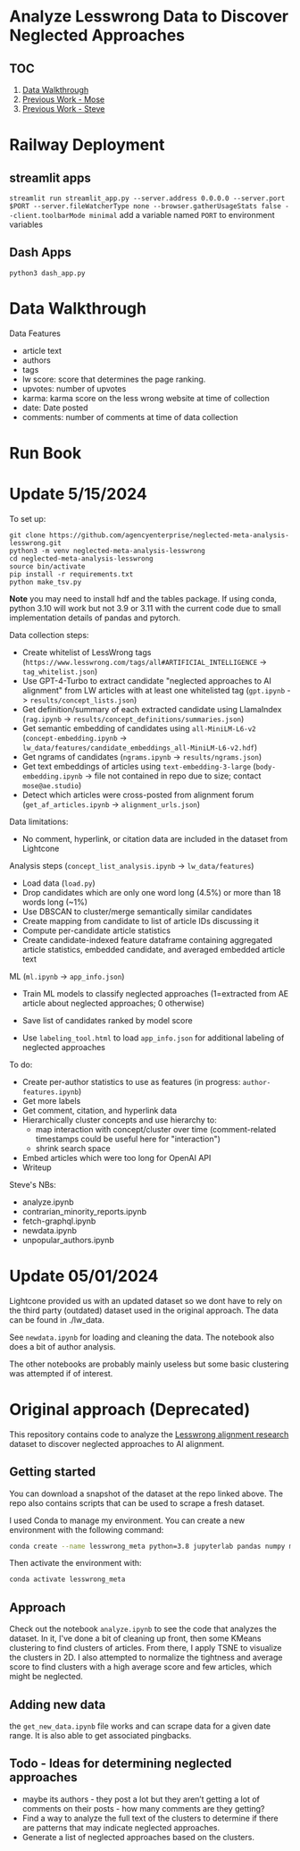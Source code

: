 # Analyze Lesswrong Data to Discover Neglected Approaches

## TOC
1. [Data Walkthrough](#data-walkthrough)
2. [Previous Work - Mose](#update-05152024)
3. [Previous Work - Steve](#update-05012024)

# Railway Deployment
## streamlit apps
`streamlit run streamlit_app.py --server.address 0.0.0.0 --server.port $PORT --server.fileWatcherType none --browser.gatherUsageStats false --client.toolbarMode minimal`
add a variable named `PORT` to environment variables

## Dash Apps
`python3 dash_app.py`

# Data Walkthrough
Data Features
- article text
- authors
- tags
- lw score: score that determines the page ranking. 
- upvotes: number of upvotes 
- karma: karma score on the less wrong website at time of collection
- date: Date posted
- comments: number of comments at time of data collection
# Run Book

# Update 5/15/2024

To set up:
```
git clone https://github.com/agencyenterprise/neglected-meta-analysis-lesswrong.git
python3 -m venv neglected-meta-analysis-lesswrong
cd neglected-meta-analysis-lesswrong
source bin/activate
pip install -r requirements.txt
python make_tsv.py
```
**Note** you may need to install hdf and the tables package. If using conda, python 3.10 will work but not 3.9 or 3.11 with the current code due to small implementation details of pandas and pytorch.

Data collection steps:

- Create whitelist of LessWrong tags (`https://www.lesswrong.com/tags/all#ARTIFICIAL_INTELLIGENCE` -> `tag_whitelist.json`)
- Use GPT-4-Turbo to extract candidate "neglected approaches to AI alignment" from LW articles with at least one whitelisted tag (`gpt.ipynb` -> `results/concept_lists.json`)
- Get definition/summary of each extracted candidate using LlamaIndex (`rag.ipynb` -> `results/concept_definitions/summaries.json`)
- Get semantic embedding of candidates using `all-MiniLM-L6-v2` (`concept-embedding.ipynb` -> `lw_data/features/candidate_embeddings_all-MiniLM-L6-v2.hdf`)
- Get ngrams of candidates (`ngrams.ipynb` -> `results/ngrams.json`)
- Get text embeddings of articles using `text-embedding-3-large` (`body-embedding.ipynb` -> file not contained in repo due to size; contact `mose@ae.studio`)
- Detect which articles were cross-posted from alignment forum (`get_af_articles.ipynb` -> `alignment_urls.json`)

Data limitations:
- No comment, hyperlink, or citation data are included in the dataset from Lightcone

Analysis steps (`concept_list_analysis.ipynb` -> `lw_data/features`)
- Load data (`load.py`)
- Drop candidates which are only one word long (4.5%) or more than 18 words long (~1%)
- Use DBSCAN to cluster/merge semantically similar candidates
- Create mapping from candidate to list of article IDs discussing it
- Compute per-candidate article statistics
- Create candidate-indexed feature dataframe containing aggregated article statistics, embedded candidate, and averaged embedded article text

ML (`ml.ipynb` -> `app_info.json`)
- Train ML models to classify neglected approaches (1=extracted from AE article about neglected approaches; 0 otherwise)
- Save list of candidates ranked by model score

- Use `labeling_tool.html` to load `app_info.json` for additional labeling of neglected approaches

To do:
- Create per-author statistics to use as features (in progress: `author-features.ipynb`)
- Get more labels
- Get comment, citation, and hyperlink data
- Hierarchically cluster concepts and use hierarchy to:
    - map interaction with concept/cluster over time (comment-related timestamps could be useful here for "interaction")
    - shrink search space
- Embed articles which were too long for OpenAI API
- Writeup


Steve's NBs: 
- analyze.ipynb
- contrarian_minority_reports.ipynb
- fetch-graphql.ipynb
- newdata.ipynb
- unpopular_authors.ipynb


# Update 05/01/2024

Lightcone provided us with an updated dataset so we dont have to rely on the third party (outdated) dataset used in the original approach. The data can be found in ./lw_data.

See `newdata.ipynb` for loading and cleaning the data. The notebook also does a bit of author analysis.

The other notebooks are probably mainly useless but some basic clustering was attempted if of interest.

# Original approach (Deprecated)

This repository contains code to analyze the [Lesswrong alignment research](https://github.com/moirage/alignment-research-dataset/tree/main) dataset to discover neglected approaches to AI alignment.

## Getting started

You can download a snapshot of the dataset at the repo linked above. The repo also contains scripts that can be used to scrape a fresh dataset.

I used Conda to manage my environment. You can create a new environment with the following command:

```bash
conda create --name lesswrong_meta python=3.8 jupyterlab pandas numpy matplotlib scikit-learn
```

Then activate the environment with:

```bash
conda activate lesswrong_meta
```

## Approach

Check out the notebook `analyze.ipynb` to see the code that analyzes the dataset. In it, I've done a bit of cleaning up front, then some KMeans clustering to find clusters of articles. From there, I apply TSNE to visualize the clusters in 2D. I also attempted to normalize the tightness and average score to find clusters with a high average score and few articles, which might be neglected.

## Adding new data
the `get_new_data.ipynb` file works and can scrape data for a given date range. It is also able to get associated pingbacks.

## Todo - Ideas for determining neglected approaches

- maybe its authors - they post a lot but they aren’t getting a lot of comments on their posts - how many comments are they getting?
- Find a way to analyze the full text of the clusters to determine if there are patterns that may indicate neglected approaches.
- Generate a list of neglected approaches based on the clusters.
